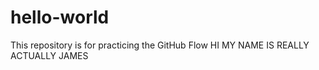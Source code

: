 # hello-world
This repository is for practicing the GitHub Flow
HI MY NAME IS REALLY ACTUALLY JAMES
